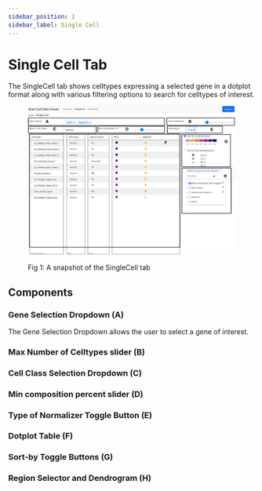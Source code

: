 ```yaml
---
sidebar_position: 2
sidebar_label: Single Cell
---
```


# Single Cell Tab

The SingleCell tab shows celltypes expressing a selected gene in a dotplot
format along with various filtering options to search for celltypes of
interest.

<figure>

![GeneExpr](../assets/singlecell.png)

<figcaption>Fig 1: A snapshot of the SingleCell tab</figcaption>
</figure>

## Components

### Gene Selection Dropdown (A)

The Gene Selection Dropdown allows the user to select a gene of interest.

### Max Number of Celltypes slider (B)

### Cell Class Selection Dropdown (C)

### Min composition percent slider (D)

### Type of Normalizer Toggle Button (E)

### Dotplot Table (F)

### Sort-by Toggle Buttons (G)

### Region Selector and Dendrogram (H)




